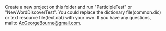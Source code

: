 Create a new project on this folder and run "ParticipleTest" or "NewWordDiscoverTest". 
You could replace the dictionary file(common.dic) or text resource file(text.dat) with your own.
If you have any questions, mailto AcGeorgeBourne@gmail.com.
